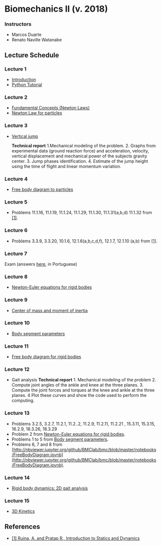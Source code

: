 # Biomechanics II (v. 2018)   

### Instructors   
- Marcos Duarte  
- Renato Naville Watanabe  

## Lecture Schedule  

### Lecture 1    
- [Introduction](https://nbviewer.jupyter.org/github/BMClab/bmc/blob/master/notebooks/Biomechanics.ipynb)  
- [Python Tutorial](https://nbviewer.jupyter.org/github/BMClab/bmc/blob/master/notebooks/PythonForScientificComputing.ipynb)  

### Lecture 2  
- [Fundamental Concepts (Newton Laws)](https://nbviewer.jupyter.org/github/BMClab/bmc/blob/master/notebooks/KineticsFundamentalConcepts.ipynb)  
- [Newton Law for particles](https://nbviewer.jupyter.org/github/BMClab/bmc/blob/master/notebooks/newtonLawForParticles.ipynb)  

### Lecture 3  
- [Vertical jump](http://nbviewer.jupyter.org/github/BMClab/bmc/blob/master/notebooks/VerticalJump.ipynb)  

   **Technical report** 1.Mechanical modeling of the problem. 2. Graphs from experimental data (ground reaction force) and acceleration, velocity, vertical displacement and mechanical power of the subjects gravity center. 3. Jump phases identification. 4. Estimate of the jump height using the time of flight and linear momentum variation.

### Lecture 4   
- [Free body diagram to particles](https://nbviewer.jupyter.org/github/BMClab/bmc/blob/master/notebooks/FBDParticles.ipynb)  

### Lecture 5  
- Problems  11.1.16, 11.1.19, 11.1.24, 11.1.29, 11.1.30, 11.1.31(a,b,d) 11.1.32 from [[1]](http://ruina.tam.cornell.edu/Book/).

### Lecture 6  
- Problems 3.3.9, 3.3.20, 10.1.6, 12.1.6(a,b,c,d,f), 12.1.7, 12.1.10 (a,b) from [[1]](http://ruina.tam.cornell.edu/Book/).

### Lecture 7  
  Exam (answers [here](https://nbviewer.jupyter.org/github/BMClab/bmc/blob/master/notebooks/ProvaIBiomecanicaII2018.ipynb), in Portuguese)

### Lecture 8  
- [Newton-Euler equations for rigid bodies](https://nbviewer.jupyter.org/github/BMClab/bmc/blob/master/notebooks/newton_euler_equations.ipynb)

### Lecture 9  
- [Center of mass and moment of inertia](https://nbviewer.jupyter.org/github/BMClab/bmc/blob/master/notebooks/CenterOfMassAndMomentOfInertia.ipynb)  

### Lecture 10  
- [Body segment parameters](http://nbviewer.jupyter.org/github/BMClab/bmc/blob/master/notebooks/BodySegmentParameters.ipynb)   

### Lecture 11  
- [Free body diagram for rigid bodies](http://nbviewer.jupyter.org/github/BMClab/bmc/blob/master/notebooks/FreeBodyDiagramForRigidBodies.ipynb)  

### Lecture 12
- Gait analysis
 **Technical report** 1. Mechanical modeling of the problem 2. Compute joint angles of the ankle and  knee at the three planes. 3. Compute the joint forces and torques at the knee and ankle at the three planes. 4 Plot these curves and show the code used to perform the computing.

### Lecture 13
- Problems  3.2.5, 3.2.7, 11.2.1, 11.2..2, 11.2.9, 11.2.11, 11.2.21 , 15.3.11, 15.3.15, 16.2.9, 18.3.26, 18.3.29
- Problem 2 from [Newton-Euler equations for rigid bodies](https://nbviewer.jupyter.org/github/BMClab/bmc/blob/master/notebooks/newton_euler_equations.ipynb).
- Problems 1 to 5 from [Body segment parameters](http://nbviewer.jupyter.org/github/BMClab/bmc/blob/master/notebooks/BodySegmentParameters.ipynb).
- Problems 6, 7 and 8 from [http://nbviewer.jupyter.org/github/BMClab/bmc/blob/master/notebooks/FreeBodyDiagram.ipynb](http://nbviewer.jupyter.org/github/BMClab/bmc/blob/master/notebooks/FreeBodyDiagram.ipynb).


### Lecture 14
- [Rigid body dynamics: 2D gait analysis](http://nbviewer.jupyter.org/github/BMClab/bmc/blob/master/notebooks/GaitAnalysis2D.ipynb)  

### Lecture 15
- [3D Kinetics](http://nbviewer.jupyter.org/github/BMClab/bmc/blob/master/notebooks/Tridimensional%20rigid%20body%20Kinetics.ipynb)


## References   
- [[1]  Ruina, A. and Pratap R., Introduction to Statics and Dynamics](http://ruina.tam.cornell.edu/Book/)  
